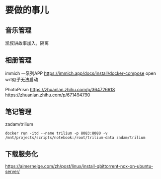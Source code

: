 # 要做的事儿

## 音乐管理

凯叔讲故事加入，隔离

## 相册管理 
immich
一系列APP
https://immich.app/docs/install/docker-compose
open wrt似乎无法启动



PhotoPrism
https://zhuanlan.zhihu.com/p/364726618
https://zhuanlan.zhihu.com/p/671494790

## 笔记管理
zadam/trilium

``` shell
docker run -itd --name trilium -p 8083:8080 -v /mnt/projects/scripts/notebook:/root/trilium-data zadam/trilium
```

## 下载服务化
https://aimerneige.com/zh/post/linux/install-qbittorrent-nox-on-ubuntu-server/